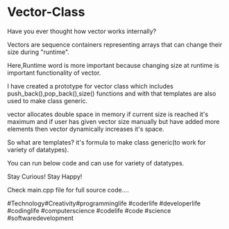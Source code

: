 # Vector-Class


Have you ever thought how vector works internally?

Vectors are sequence containers representing arrays 
that can change their size during "runtime".

Here,Runtime word is more important because changing size at runtime
is important functionality of vector.

I have created a prototype for vector class which includes push_back(),pop_back(),size()
functions and with that templates are also used to make class generic.

vector allocates double space in memory if current size is reached it's 
maximum and if user has given vector size manually but have added more
elements then vector dynamically increases it's space.

So what are templates?
it's formula to make class generic(to work for variety of datatypes).

You can run below code and can use for variety of datatypes.

Stay Curious! Stay Happy!

Check main.cpp file for full source code....

#Technology#Creativity#programminglife #coderlife #developerlife #codinglife 
#computerscience #codelife #code #science #softwaredevelopment
